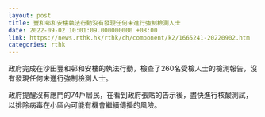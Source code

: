 ```yaml
---
layout: post
title: 豐和邨和安樓執法行動沒有發現任何未進行強制檢測人士
date: 2022-09-02 10:01:09.000000000 +08:00
link: https://news.rthk.hk/rthk/ch/component/k2/1665241-20220902.htm
categories: rthk
---
```


政府完成在沙田豐和邨和安樓的執法行動，檢查了260名受檢人士的檢測報告，沒有發現任何未進行強制檢測人士。

政府提醒沒有應門的74戶居民，在看到政府張貼的告示後，盡快進行核酸測試，以排除病毒在小區內可能有機會繼續傳播的風險。
